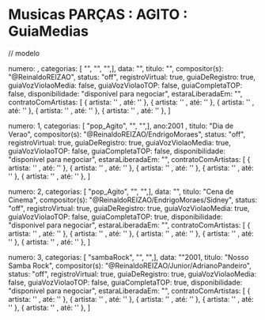 
# Musicas PARÇAS : AGITO : GuiaMedias

// modelo

numero: , categorias: [ "", "", "",], data: "", titulo: "", compositor(s): "@ReinaldoREIZAO", status: "off", registroVirtual: true, guiaDeRegistro: true, guiaVozViolaoMedia: false, guiaVozViolaoTOP: false,  guiaCompletaTOP: false, disponibilidade: "disponivel para negociar", estaraLiberadaEm: "", contratoComArtistas: [ { artista: '' , até: '' }, { artista: '' , até: '' }, { artista: '' , até: '' }, { artista: '' , até: '' }, { artista: '' , até: '' }, ]

numero: 1, categorias: [ "pop_Agito", "", "",], ano:2001 , titulo: "Dia de Verao", compositor(s): "@ReinaldoREIZAO/EndrigoMoraes", status: "off", registroVirtual: true, guiaDeRegistro: true, guiaVozViolaoMedia: true, guiaVozViolaoTOP: false,  guiaCompletaTOP: false, disponibilidade: "disponivel para negociar", estaraLiberadaEm: "", contratoComArtistas: [ { artista: '' , até: '' }, { artista: '' , até: '' }, { artista: '' , até: '' }, { artista: '' , até: '' }, { artista: '' , até: '' }, ]

numero: 2, categorias: [ "pop_Agito", "", "",], data: "", titulo: "Cena de Cinema", compositor(s): "@ReinaldoREIZAO/EndrigoMoraes/Sidney", status: "off", registroVirtual: true, guiaDeRegistro: true, guiaVozViolaoMedia: true, guiaVozViolaoTOP: false,  guiaCompletaTOP: true, disponibilidade: "disponivel para negociar", estaraLiberadaEm: "", contratoComArtistas: [ { artista: '' , até: '' }, { artista: '' , até: '' }, { artista: '' , até: '' }, { artista: '' , até: '' }, { artista: '' , até: '' }, ]

numero: 3, categorias: [ "sambaRock", "", "",], data: ""2001, titulo: "Nosso Samba Rock", compositor(s): "@ReinaldoREIZAO/Junior/AdrianoPandeiro", status: "off", registroVirtual: true, guiaDeRegistro: true, guiaVozViolaoMedia: false, guiaVozViolaoTOP: false,  guiaCompletaTOP: true, disponibilidade: "disponivel para negociar", estaraLiberadaEm: "", contratoComArtistas: [ { artista: '' , até: '' }, { artista: '' , até: '' }, { artista: '' , até: '' }, { artista: '' , até: '' }, { artista: '' , até: '' }, ]





